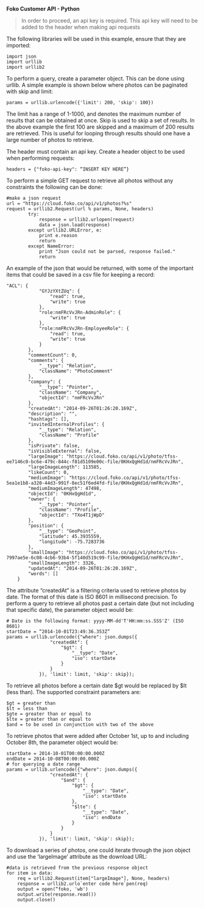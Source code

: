 **Foko Customer API - Python**


> In order to proceed, an api key is required. This api key will need to be added to the header when making api requests

The following libraries will be used in this example, ensure that they are imported:

    import json
    import urllib
    import urllib2

To perform a query,  create a parameter object. This can be done using urllib. A simple example is shown below where photos can be paginated with skip and limit:

    params = urllib.urlencode({'limit': 200, 'skip': 100})

The limit has a range of 1-1000, and denotes the maximum number of results that can be obtained at once. Skip is used to skip a set of results. In the above example the first 100 are skipped and a maximum of 200 results are retrieved. This is useful for looping through results should one have a large number of photos to retrieve.

The header must contain an api key. Create a header object to be used when performing requests:

    headers = {"foko-api-key": “INSERT KEY HERE”}

To perform a simple GET request to retrieve all photos without any constraints the following can be done:

    #make a json request
    url = "https://cloud.foko.co/api/v1/photos?%s"
    request = urllib2.Request(url % params, None, headers)
            try:
                response = urllib2.urlopen(request)
                data = json.load(response)
            except urllib2.URLError, e:
                print e.reason
                return
            except NameError:
                print "Json could not be parsed, response failed."
                return



An example of the json that would be returned, with some of the important items that could be saved in a csv file for keeping a record:

    "ACL": {
                "GYJzYXtZUq": {
                    "read": true,
                    "write": true
                },
                "role:nmFRcVvJRn-AdminRole": {
                    "write": true
                },
                "role:nmFRcVvJRn-EmployeeRole": {
                    "read": true,
                    "write": true
                }
            },
            "commentCount": 0,
            "comments": {
                "__type": "Relation",
                "className": "PhotoComment"
            },
            "company": {
                "__type": "Pointer",
                "className": "Company",
                "objectId": "nmFRcVvJRn"
            },
            "createdAt": "2014-09-26T01:26:20.169Z",
            "description": "",
            "hashtags": [],
            "invitedInternalProfiles": {
                "__type": "Relation",
                "className": "Profile"
            },
            "isPrivate": false,
            "isVisibleExternal": false,
            "largeImage": "https://cloud.foko.co/api/v1/photo/tfss-ee7146c0-bc6e-479c-844c-f81d5109e00c-file/0KHxQgHd1d/nmFRcVvJRn",
            "largeImageLength": 113585,
            "likeCount": 0,
            "mediumImage": "https://cloud.foko.co/api/v1/photo/tfss-5ea1e1b8-a320-44d3-991f-8ec51f6ed4fd-file/0KHxQgHd1d/nmFRcVvJRn",
            "mediumImageLength": 47498,
            "objectId": "0KHxQgHd1d",
            "owner": {
                "__type": "Pointer",
                "className": "Profile",
                "objectId": "TXo4T1jWpD"
            },
            "position": {
                "__type": "GeoPoint",
                "latitude": 45.3935559,
                "longitude": -75.7283736
            },
            "smallImage": "https://cloud.foko.co/api/v1/photo/tfss-7997ae5e-6c08-4cb6-93b4-5f140d519c99-file/0KHxQgHd1d/nmFRcVvJRn",
            "smallImageLength": 3326,
            "updatedAt": "2014-09-26T01:26:20.169Z",
            "words": []
        }

The attribute “createdAt” is a filtering criteria used to retrieve photos by date. The format of this date is ISO 8601 in millisecond precision. To perform a query to retrieve all photos past a certain date (but not including that specific date), the parameter object would be:

    # Date is the following format: yyyy-MM-dd'T'HH:mm:ss.SSS'Z' (ISO 8601)
    startDate = “2014-10-01T23:49:36.353Z”
    params = urllib.urlencode({"where": json.dumps({
                    "createdAt": {
                        "$gt": {
                            "__type": "Date",
                            "iso": startDate
                        }
                    }
                }), 'limit': limit, 'skip': skip});

To retrieve all photos before a certain date $gt would be replaced by $lt (less than). The supported constraint parameters are:

    $gt = greater than
    $lt = less than
    $gte = greater than or equal to
    $lte = greater than or equal to
    $and = to be used in conjunction with two of the above

To retrieve photos that were added after October 1st, up to and including October 8th, the parameter object would be:

    startDate = 2014-10-01T00:00:00.000Z
    endDate = 2014-10-08T00:00:00.000Z
    # for querying a date range
    params = urllib.urlencode({"where": json.dumps({
                    "createdAt": {
                        "$and": {
                            "$gt": {
                                "__type": "Date",
                                "iso": startDate
                            },
                            "$lte": {
                                "__type": "Date",
                                "iso": endDate
                            }
                        }
                    }
                }), 'limit': limit, 'skip': skip});

To download a series of photos, one could iterate through the json object and use the ‘largeImage’ attribute as the download URL:

    #data is retrieved from the previous response object
    for item in data:
        req = urllib2.Request(item["largeImage"], None, headers)
        response = urllib2.urlo`enter code here`pen(req)
        output = open(“foko, 'wb')
        output.write(response.read())
        output.close()
